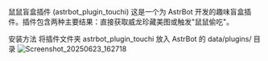 鼠鼠盲盒插件 (astrbot_plugin_touchi)
这是一个为 AstrBot 开发的趣味盲盒插件。插件包含两种主要结果：直接获取威龙珍藏美图或触发"鼠鼠偷吃"。


安装方法
将插件文件夹 astrbot_plugin_touchi 放入 AstrBot 的 data/plugins/ 目录
![Screenshot_20250623_162718](https://github.com/user-attachments/assets/b2c0cc22-7d12-491e-bbf7-9955da949aa0)
